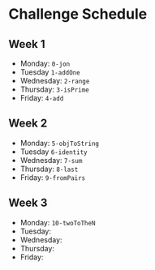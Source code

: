 # Challenge Schedule 

## Week 1

* Monday: `0-jon`
* Tuesday  `1-addOne`
* Wednesday: `2-range`
* Thursday: `3-isPrime`
* Friday: `4-add`

## Week 2

* Monday: `5-objToString`
* Tuesday  `6-identity`
* Wednesday: `7-sum`
* Thursday: `8-last`
* Friday: `9-fromPairs`

## Week 3

* Monday: `10-twoToTheN`  
* Tuesday:
* Wednesday: 
* Thursday: 
* Friday:
